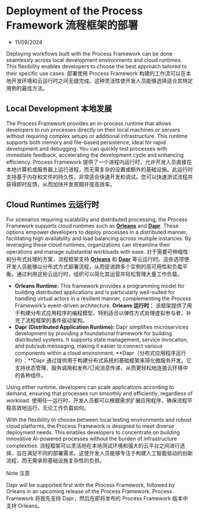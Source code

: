 # Deployment of the Process Framework 流程框架的部署

- 11/09/2024

Deploying workflows built with the Process Framework can be done seamlessly across local development environments and cloud runtimes. This flexibility enables developers to choose the best approach tailored to their specific use cases.
部署使用 Process Framework 构建的工作流可以在本地开发环境和云运行时之间无缝完成。这种灵活性使开发人员能够选择适合其特定用例的最佳方法。



## Local Development  本地发展

The Process Framework provides an in-process runtime that allows developers to run processes directly on their local machines or servers without requiring complex setups or additional infrastructure. This runtime supports both memory and file-based persistence, ideal for rapid development and debugging. You can quickly test processes with immediate feedback, accelerating the development cycle and enhancing efficiency.
Process Framework 提供了一个进程内运行时，允许开发人员直接在本地计算机或服务器上运行进程，而无需复杂的设置或额外的基础设施。此运行时支持基于内存和文件的持久性，非常适合快速开发和调试。您可以快速测试流程并获得即时反馈，从而加快开发周期并提高效率。



## Cloud Runtimes  云运行时

For scenarios requiring scalability and distributed processing, the Process Framework supports cloud runtimes such as [**Orleans**](https://learn.microsoft.com/en-us/dotnet/orleans/overview) and [**Dapr**](https://dapr.io/). These options empower developers to deploy processes in a distributed manner, facilitating high availability and load balancing across multiple instances. By leveraging these cloud runtimes, organizations can streamline their operations and manage substantial workloads with ease.
对于需要可伸缩性和分布式处理的方案，流程框架支持 [**Orleans**](https://learn.microsoft.com/en-us/dotnet/orleans/overview) 和 [**Dapr**](https://dapr.io/) 等云运行时。这些选项使开发人员能够以分布式方式部署流程，从而促进跨多个实例的高可用性和负载平衡。通过利用这些云运行时，组织可以简化其运营并轻松管理大量工作负载。

- **Orleans Runtime:** This framework provides a programming model for building distributed applications and is particularly well-suited for handling virtual actors in a resilient manner, complementing the Process Framework’s event-driven architecture.
  **Orleans 运行时：** 该框架提供了用于构建分布式应用程序的编程模型，特别适合以弹性方式处理虚拟参与者，补充了流程框架的事件驱动架构。
- **Dapr (Distributed Application Runtime):** Dapr simplifies microservices development by providing a foundational framework for building distributed systems. It supports state management, service invocation, and pub/sub messaging, making it easier to connect various components within a cloud environment.
  **Dapr（分布式应用程序运行时）：**Dapr 通过提供用于构建分布式系统的基础框架来简化微服务开发。它支持状态管理、服务调用和发布/订阅消息传递，从而更轻松地连接云环境中的各种组件。

Using either runtime, developers can scale applications according to demand, ensuring that processes run smoothly and efficiently, regardless of workload.
使用任一运行时，开发人员都可以根据需求扩展应用程序，确保流程平稳高效地运行，无论工作负载如何。

With the flexibility to choose between local testing environments and robust cloud platforms, the Process Framework is designed to meet diverse deployment needs. This enables developers to concentrate on building innovative AI-powered processes without the burden of infrastructure complexities.
流程框架可以灵活地在本地测试环境和强大的云平台之间进行选择，旨在满足不同的部署需求。这使开发人员能够专注于构建人工智能驱动的创新流程，而无需承担基础设施复杂性的负担。

 Note  注意

Dapr will be supported first with the Process Framework, followed by Orleans in an upcoming release of the Process Framework.
Process Framework 将首先支持 Dapr，然后在即将发布的 Process Framework 版本中支持 Orleans。